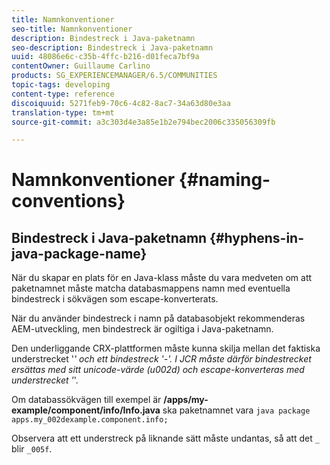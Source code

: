```yaml
---
title: Namnkonventioner
seo-title: Namnkonventioner
description: Bindestreck i Java-paketnamn
seo-description: Bindestreck i Java-paketnamn
uuid: 48086e6c-c35b-4ffc-b216-d01feca7bf9a
contentOwner: Guillaume Carlino
products: SG_EXPERIENCEMANAGER/6.5/COMMUNITIES
topic-tags: developing
content-type: reference
discoiquuid: 5271feb9-70c6-4c82-8ac7-34a63d80e3aa
translation-type: tm+mt
source-git-commit: a3c303d4e3a85e1b2e794bec2006c335056309fb

---
```



# Namnkonventioner {#naming-conventions}

## Bindestreck i Java-paketnamn {#hyphens-in-java-package-name}

När du skapar en plats för en Java-klass måste du vara medveten om att paketnamnet måste matcha databasmappens namn med eventuella bindestreck i sökvägen som escape-konverterats.

När du använder bindestreck i namn på databasobjekt rekommenderas AEM-utveckling, men bindestreck är ogiltiga i Java-paketnamn.

Den underliggande CRX-plattformen måste kunna skilja mellan det faktiska understrecket &#39;_&#39; och ett bindestreck &#39;-&#39;. I JCR måste därför bindestrecket ersättas med sitt unicode-värde (u002d) och escape-konverteras med understrecket &#39;_&#39;.

Om databassökvägen till exempel är **/apps/my-example/component/info/Info.java** ska paketnamnet vara `java package apps.my_002dexample.component.info;`

Observera att ett understreck på liknande sätt måste undantas, så att det `_` blir `_005f`.
